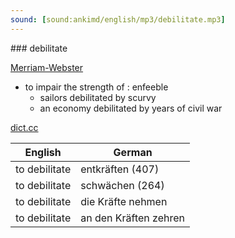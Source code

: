 ```yaml
---
sound: [sound:ankimd/english/mp3/debilitate.mp3]
---
```


\### debilitate

[Merriam-Webster](https://www.merriam-webster.com/dictionary/debilitate)

- to impair the strength of : enfeeble
    - sailors debilitated by scurvy
    - an economy debilitated by years of civil war

[dict.cc](https://www.dict.cc/debilitate)

| English        | German       |
| -------------- | ------------ |
| to debilitate | entkräften (407) |
| to debilitate | schwächen (264) |
| to debilitate | die Kräfte nehmen |
| to debilitate | an den Kräften zehren |
